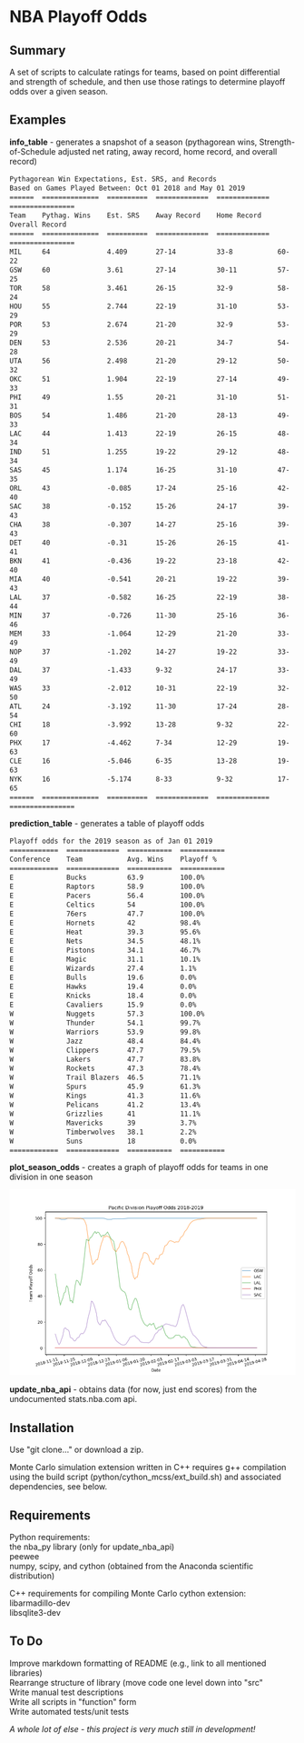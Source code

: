 # NBA Playoff Odds

## Summary 
A set of scripts to calculate ratings for teams, based on point differential and strength of schedule, and then use those ratings to determine playoff odds over a given season. 

## Examples

**info_table** - generates a snapshot of a season (pythagorean wins, Strength-of-Schedule adjusted net rating, away record, home record, and overall record)

	Pythagorean Win Expectations, Est. SRS, and Records 
	Based on Games Played Between: Oct 01 2018 and May 01 2019
	======  ==============  ==========  =============  =============  ================
	Team    Pythag. Wins    Est. SRS    Away Record    Home Record    Overall Record
	======  ==============  ==========  =============  =============  ================
	MIL     64              4.409       27-14          33-8           60-22
	GSW     60              3.61        27-14          30-11          57-25
	TOR     58              3.461       26-15          32-9           58-24
	HOU     55              2.744       22-19          31-10          53-29
	POR     53              2.674       21-20          32-9           53-29
	DEN     53              2.536       20-21          34-7           54-28
	UTA     56              2.498       21-20          29-12          50-32
	OKC     51              1.904       22-19          27-14          49-33
	PHI     49              1.55        20-21          31-10          51-31
	BOS     54              1.486       21-20          28-13          49-33
	LAC     44              1.413       22-19          26-15          48-34
	IND     51              1.255       19-22          29-12          48-34
	SAS     45              1.174       16-25          31-10          47-35
	ORL     43              -0.085      17-24          25-16          42-40
	SAC     38              -0.152      15-26          24-17          39-43
	CHA     38              -0.307      14-27          25-16          39-43
	DET     40              -0.31       15-26          26-15          41-41
	BKN     41              -0.436      19-22          23-18          42-40
	MIA     40              -0.541      20-21          19-22          39-43
	LAL     37              -0.582      16-25          22-19          38-44
	MIN     37              -0.726      11-30          25-16          36-46
	MEM     33              -1.064      12-29          21-20          33-49
	NOP     37              -1.202      14-27          19-22          33-49
	DAL     37              -1.433      9-32           24-17          33-49
	WAS     33              -2.012      10-31          22-19          32-50
	ATL     24              -3.192      11-30          17-24          28-54
	CHI     18              -3.992      13-28          9-32           22-60
	PHX     17              -4.462      7-34           12-29          19-63
	CLE     16              -5.046      6-35           13-28          19-63
	NYK     16              -5.174      8-33           9-32           17-65
	======  ==============  ==========  =============  =============  ================

**prediction_table** - generates a table of playoff odds
	
	Playoff odds for the 2019 season as of Jan 01 2019
	============  =============  ===========  ===========
	Conference    Team           Avg. Wins    Playoff %
	============  =============  ===========  ===========
	E             Bucks          63.9         100.0%
	E             Raptors        58.9         100.0%
	E             Pacers         56.4         100.0%
	E             Celtics        54           100.0%
	E             76ers          47.7         100.0%
	E             Hornets        42           98.4%
	E             Heat           39.3         95.6%
	E             Nets           34.5         48.1%
	E             Pistons        34.1         46.7%
	E             Magic          31.1         10.1%
	E             Wizards        27.4         1.1%
	E             Bulls          19.6         0.0%
	E             Hawks          19.4         0.0%
	E             Knicks         18.4         0.0%
	E             Cavaliers      15.9         0.0%
	W             Nuggets        57.3         100.0%
	W             Thunder        54.1         99.7%
	W             Warriors       53.9         99.8%
	W             Jazz           48.4         84.4%
	W             Clippers       47.7         79.5%
	W             Lakers         47.7         83.8%
	W             Rockets        47.3         78.4%
	W             Trail Blazers  46.5         71.1%
	W             Spurs          45.9         61.3%
	W             Kings          41.3         11.6%
	W             Pelicans       41.2         13.4%
	W             Grizzlies      41           11.1%
	W             Mavericks      39           3.7%
	W             Timberwolves   38.1         2.2%
	W             Suns           18           0.0%
	============  =============  ===========  ===========

**plot_season_odds** - creates a graph of playoff odds for teams in one division in one season

![Playoff odds for Pacific Division, 2019](src/README_example.png) 

**update_nba_api** - obtains data (for now, just end scores) from the undocumented stats.nba.com api.

## Installation

Use "git clone..." or download a zip.

Monte Carlo simulation extension written in C++ requires g++ compilation using the build script (python/cython_mcss/ext_build.sh) and associated dependencies, see below.

## Requirements

Python requirements:  
the nba_py library (only for update_nba_api)  
peewee  
numpy, scipy, and cython (obtained from the Anaconda scientific distribution)  

C++ requirements for compiling Monte Carlo cython extension:  
libarmadillo-dev   
libsqlite3-dev  

## To Do
Improve markdown formatting of README (e.g., link to all mentioned libraries)  
Rearrange structure of library (move code one level down into "src"  
Write manual test descriptions  
Write all scripts in "function" form   
Write automated tests/unit tests  

*A whole lot of else - this project is very much still in development!*
